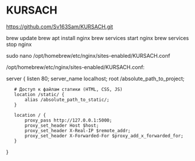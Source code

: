 # KURSACH

https://github.com/Sv163Sam/KURSACH.git

brew update
brew apt install nginx
brew services start nginx 
brew services stop nginx

sudo nano /opt/homebrew/etc/nginx/sites-enabled/KURSACH.conf

/opt/homebrew/etc/nginx/sites-enabled/KURSACH.conf: 

server {
       listen 80; 
       server_name localhost;
       root /absolute_path_to_project; 

       # Доступ к файлам статики (HTML, CSS, JS)
       location /static/ {
           alias /absolute_path_to_static/;
       }

       location / {
           proxy_pass http://127.0.0.1:5000; 
           proxy_set_header Host $host;
           proxy_set_header X-Real-IP $remote_addr;
           proxy_set_header X-Forwarded-For $proxy_add_x_forwarded_for;
       }
   }

